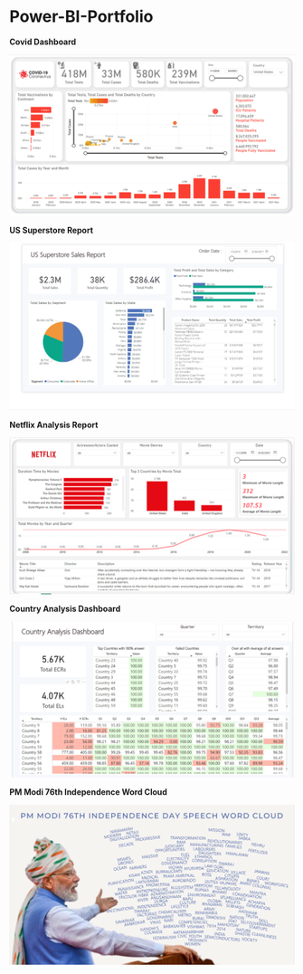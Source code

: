 # Power-BI-Portfolio

**Covid Dashboard**

![alt text](https://github.com/anish610/Power-BI-Portfolio/blob/main/COVID%20Dashboard/Covid%20Report%20ScreenShot.png)


**US Superstore Report**

![alt text](https://github.com/anish610/Power-BI-Portfolio/blob/main/US%20Superstore%20data/US%20Superstore%20data.png)


**Netflix Analysis Report**

![alt text](https://github.com/anish610/Power-BI-Portfolio/blob/main/Netflix/Netflix%20Report%20Screenshot.png)


**Country Analysis Dashboard**

![alt text](https://github.com/anish610/Power-BI-Portfolio/blob/main/Country%20Analysis%20Dashboard/Dashboard%20Screenshot.png)

**PM Modi 76th Independence Word Cloud**

![alt text](https://github.com/anish610/Power-BI-Portfolio/blob/main/PM%20Modi%20Word%20Cloud%20Pyspark-Power%20BI%20project/Power%20BI%20Report%20image.png)

